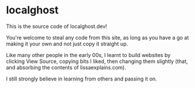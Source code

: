 # localghost

This is the source code of localghost.dev! 

You're welcome to steal any code from this site, as long as you have a go at making it your own and not just copy it straight up.

Like many other people in the early 00s, I learnt to build websites by clicking View Source, copying bits I liked, then changing them slightly (that, and absorbing the contents of lissaexplains.com). 

I still strongly believe in learning from others and passing it on.